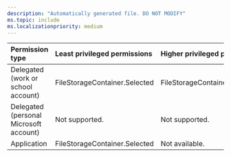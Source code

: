 ```yaml
---
description: "Automatically generated file. DO NOT MODIFY"
ms.topic: include
ms.localizationpriority: medium
---
```


|Permission type|Least privileged permissions|Higher privileged permissions|
|:---|:---|:---|
|Delegated (work or school account)|FileStorageContainer.Selected|FileStorageContainer.Manage.All|
|Delegated (personal Microsoft account)|Not supported.|Not supported.|
|Application|FileStorageContainer.Selected|Not available.|

